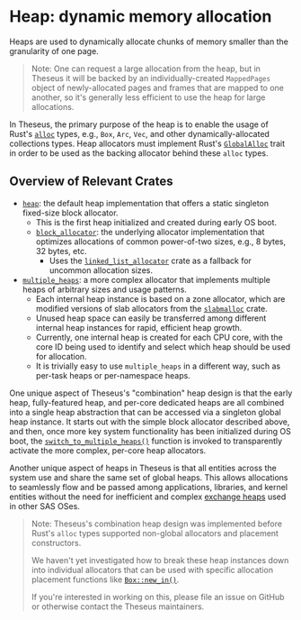 # Heap: dynamic memory allocation
Heaps are used to dynamically allocate chunks of memory smaller than the granularity of one page.

> Note: One can request a large allocation from the heap, but in Theseus it will be backed by an individually-created `MappedPages` object of newly-allocated pages and frames that are mapped to one another, so it's generally less efficient to use the heap for large allocations.

In Theseus, the primary purpose of the heap is to enable the usage of Rust's [`alloc`] types, e.g., `Box`, `Arc`, `Vec`, and other dynamically-allocated collections types.
Heap allocators must implement Rust's [`GlobalAlloc`] trait in order to be used as the backing allocator behind these `alloc` types.

## Overview of Relevant Crates
* [`heap`]: the default heap implementation that offers a static singleton fixed-size block allocator.
    * This is the first heap initialized and created during early OS boot.
    * [`block_allocator`]: the underlying allocator implementation that optimizes allocations of common power-of-two sizes, e.g., 8 bytes, 32 bytes, etc.
        * Uses the [`linked_list_allocator`] crate as a fallback for uncommon allocation sizes.
* [`multiple_heaps`]: a more complex allocator that implements multiple heaps of arbitrary sizes and usage patterns.
    * Each internal heap instance is based on a zone allocator, which are modified versions of slab allocators from the [`slabmalloc`] crate. 
    * Unused heap space can easily be transferred among different internal heap instances for rapid, efficient heap growth.
    * Currently, one internal heap is created for each CPU core, with the core ID being used to identify and select which heap should be used for allocation.
    * It is trivially easy to use `multiple_heaps` in a different way, such as per-task heaps or per-namespace heaps.


One unique aspect of Theseus's "combination" heap design is that the early heap, fully-featured heap, and per-core dedicated heaps are all combined into a single heap abstraction that can be accessed via a singleton global heap instance.
It starts out with the simple block allocator described above, and then, once more key system functionality has been initialized during OS boot, the [`switch_to_multiple_heaps()`] function is invoked to transparently activate the more complex, per-core heap allocators.

Another unique aspect of heaps in Theseus is that all entities across the system use and share the same set of global heaps. This allows allocations to seamlessly flow and be passed among applications, libraries, and kernel entities without the need for inefficient and complex [exchange heaps] used in other SAS OSes. 



> Note: Theseus's combination heap design was implemented before Rust's `alloc` types supported non-global allocators and placement constructors.
> 
> We haven't yet investigated how to break these heap instances down into individual allocators that can be used with specific allocation placement functions like [`Box::new_in()`](https://doc.rust-lang.org/std/boxed/struct.Box.html#method.new_in).
> 
> If you're interested in working on this, please file an issue on GitHub or otherwise contact the Theseus maintainers.




<!-- Links below -->
[`alloc`]: https://doc.rust-lang.org/alloc/
[`GlobalAlloc`]: https://doc.rust-lang.org/alloc/alloc/trait.GlobalAlloc.html
[`heap`]: https://theseus-os.github.io/Theseus/doc/heap/index.html
[`block_allocator`]: https://theseus-os.github.io/Theseus/doc/block_allocator/struct.FixedSizeBlockAllocator.html
[`linked_list_allocator`]: https://crates.io/crates/linked_list_allocator
[`slabmalloc`]: https://crates.io/crates/slabmalloc
[exchange heaps]: https://www.microsoft.com/en-us/research/wp-content/uploads/2016/02/EuroSys2007_SealedProcesses.pdf
[`multiple_heaps`]: https://theseus-os.github.io/Theseus/doc/multiple_heaps/index.html
[`switch_to_multiple_heaps()`]: https://theseus-os.github.io/Theseus/doc/multiple_heaps/fn.switch_to_multiple_heaps.html

